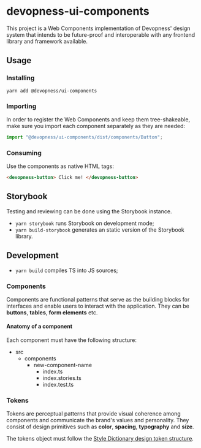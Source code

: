 # devopness-ui-components

This project is a Web Components implementation of Devopness' design system that intends to be future-proof and interoperable with any frontend library and framework available.

## Usage

### Installing

```
yarn add @devopness/ui-components
```

### Importing

In order to register the Web Components and keep them tree-shakeable, make sure you import each component separately as they are needed:

```jsx
import "@devopness/ui-components/dist/components/Button";
```

### Consuming

Use the components as native HTML tags:

```html
<devopness-button> Click me! </devopness-button>
```

## Storybook

Testing and reviewing can be done using the Storybook instance.

- `yarn storybook` runs Storybook on development mode;
- `yarn build-storybook` generates an static version of the Storybook library.

## Development

- `yarn build` compiles TS into JS sources;

### Components

Components are functional patterns that serve as the building blocks for interfaces and enable users to interact with the application. They can be **buttons**, **tables**, **form elements** etc.

#### Anatomy of a component

Each component must have the following structure:

- src
  - components
    - new-component-name
      - index.ts
      - index.stories.ts
      - index.test.ts

### Tokens

Tokens are perceptual patterns that provide visual coherence among components and communicate the brand's values and personality. They consist of design primitives such as **color**, **spacing**, **typography** and **size**.

The tokens object must follow the [Style Dictionary design token structure](https://amzn.github.io/style-dictionary/#/tokens?id=design-token-structure).
